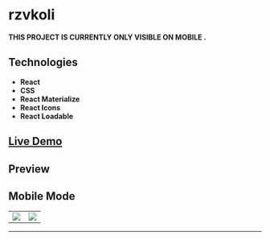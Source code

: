 # rzvkoli

**THIS PROJECT IS CURRENTLY ONLY VISIBLE ON MOBILE .**

## Technologies

- **React**
- **CSS**
- **React Materialize**
- **React Icons**
- **React Loadable**

## [Live Demo](https://rzvkoli.netlify.app/)

## Preview
## Mobile Mode

<table>
  <tr>
    <td><img src="https://user-images.githubusercontent.com/100797809/209311928-d8cbd231-4f4a-4893-a458-dc28247b93b3.jpg"></td>
    <td><img src="https://user-images.githubusercontent.com/100797809/209312167-920452f2-8b14-4896-b196-59eb0a0da8c6.jpg"></td>
  </tr>
</table>

---
